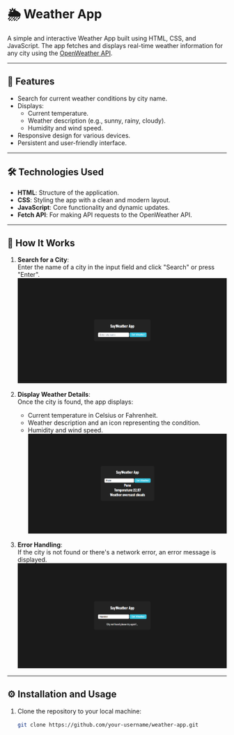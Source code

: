 # 🌦️ Weather App

A simple and interactive Weather App built using HTML, CSS, and JavaScript. The app fetches and displays real-time weather information for any city using the [OpenWeather API](https://openweathermap.org/api).

---

## 📖 Features

- Search for current weather conditions by city name.
- Displays:
  - Current temperature.
  - Weather description (e.g., sunny, rainy, cloudy).
  - Humidity and wind speed.
- Responsive design for various devices.
- Persistent and user-friendly interface.

---

## 🛠️ Technologies Used

- **HTML**: Structure of the application.
- **CSS**: Styling the app with a clean and modern layout.
- **JavaScript**: Core functionality and dynamic updates.
- **Fetch API**: For making API requests to the OpenWeather API.

---

## 🎯 How It Works

1. **Search for a City**:  
   Enter the name of a city in the input field and click "Search" or press "Enter".  
   ![Search City](./images-for-ref/weather.png)

2. **Display Weather Details**:  
   Once the city is found, the app displays:

   - Current temperature in Celsius or Fahrenheit.
   - Weather description and an icon representing the condition.
   - Humidity and wind speed.  
     ![Weather Details](./images-for-ref/pune.png)

3. **Error Handling**:  
   If the city is not found or there's a network error, an error message is displayed.  
   ![Error Handling](./images-for-ref/error.png)

---

## ⚙️ Installation and Usage

1. Clone the repository to your local machine:
   ```bash
   git clone https://github.com/your-username/weather-app.git
   ```
